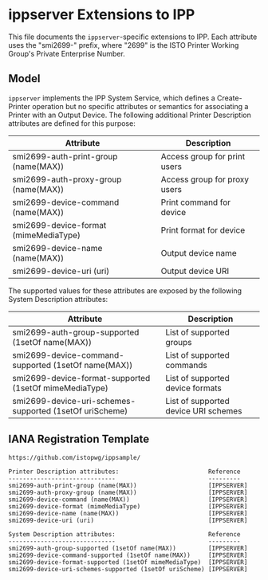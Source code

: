 ippserver Extensions to IPP
===========================

This file documents the `ippserver`-specific extensions to IPP.  Each attribute
uses the "smi2699-" prefix, where "2699" is the ISTO Printer Working Group's
Private Enterprise Number.


Model
-----

`ippserver` implements the IPP System Service, which defines a Create-Printer
operation but no specific attributes or semantics for associating a Printer with
an Output Device.  The following additional Printer Description attributes are
defined for this purpose:

Attribute                              | Description
---------------------------------------|----------------------------
smi2699-auth-print-group (name(MAX))   | Access group for print users
smi2699-auth-proxy-group (name(MAX))   | Access group for proxy users
smi2699-device-command (name(MAX))     | Print command for device
smi2699-device-format (mimeMediaType)  | Print format for device
smi2699-device-name (name(MAX))        | Output device name
smi2699-device-uri (uri)               | Output device URI

The supported values for these attributes are exposed by the following System
Description attributes:

Attribute                                                | Description
---------------------------------------------------------|----------------------------
smi2699-auth-group-supported (1setOf name(MAX))          | List of supported groups
smi2699-device-command-supported (1setOf name(MAX))      | List of supported commands
smi2699-device-format-supported (1setOf mimeMediaType)   | List of supported device formats
smi2699-device-uri-schemes-supported (1setOf uriScheme)  | List of supported device URI schemes


IANA Registration Template
--------------------------

```
https://github.com/istopwg/ippsample/

Printer Description attributes:                         Reference
------------------------------                          ---------
smi2699-auth-print-group (name(MAX))                    [IPPSERVER]
smi2699-auth-proxy-group (name(MAX))                    [IPPSERVER]
smi2699-device-command (name(MAX))                      [IPPSERVER]
smi2699-device-format (mimeMediaType)                   [IPPSERVER]
smi2699-device-name (name(MAX))                         [IPPSERVER]
smi2699-device-uri (uri)                                [IPPSERVER]

System Description attributes:                          Reference
------------------------------                          ---------
smi2699-auth-group-supported (1setOf name(MAX))         [IPPSERVER]
smi2699-device-command-supported (1setOf name(MAX))     [IPPSERVER]
smi2699-device-format-supported (1setOf mimeMediaType)  [IPPSERVER]
smi2699-device-uri-schemes-supported (1setOf uriScheme) [IPPSERVER]
```
